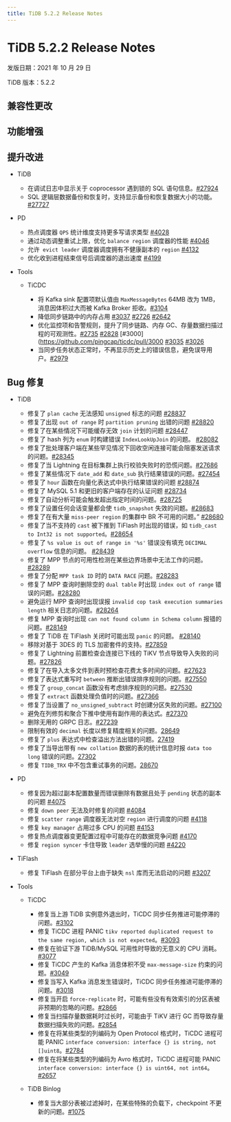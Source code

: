 ```yaml
---
title: TiDB 5.2.2 Release Notes
---
```


# TiDB 5.2.2 Release Notes

发版日期：2021 年 10 月 29 日

TiDB 版本：5.2.2

## 兼容性更改

## 功能增强

## 提升改进

+ TiDB

    - 在调试日志中显示关于 coprocessor 遇到锁的 SQL 语句信息。[#27924](https://github.com/pingcap/tidb/pull/27924)
    - SQL 逻辑层数据备份和恢复时，支持显示备份和恢复数据大小的功能。[#27727](https://github.com/pingcap/tidb/pull/27727)

+ PD

    - 热点调度器 `QPS` 统计维度支持更多写请求类型 [#4028](https://github.com/tikv/pd/pull/4028)
    - 通过动态调整重试上限，优化 `balance region` 调度器的性能 [#4046](https://github.com/tikv/pd/pull/4046)
    - 允许` evict leader` 调度器调度拥有不健康副本的 `region` [#4132](https://github.com/tikv/pd/pull/4132)
    - 优化收到进程结束信号后调度器的退出速度 [#4199](https://github.com/tikv/pd/pull/4199)

+ Tools

    + TiCDC

        - 将 Kafka sink 配置项默认值由 `MaxMessageBytes` 64MB 改为 1MB，消息因体积过大而被 Kafka Broker 拒收。[#3104](https://github.com/pingcap/ticdc/pull/3104)
        - 降低同步链路中的内存占用 [#3037](https://github.com/pingcap/ticdc/pull/3037) [#2726](https://github.com/pingcap/ticdc/pull/2726) [#2642](https://github.com/pingcap/ticdc/pull/2642)
        - 优化监控项和告警规则，提升了同步链路、内存 GC、存量数据扫描过程的可观测性。[#2735](https://github.com/pingcap/ticdc/pull/2735) [#2828](https://github.com/pingcap/ticdc/pull/2828) [#3000](https://github.com/pingcap/ticdc/pull/3000 [#3035](https://github.com/pingcap/ticdc/pull/3035) [#3026](https://github.com/pingcap/ticdc/pull/3026)
        - 当同步任务状态正常时，不再显示历史上的错误信息，避免误导用户。[#2979](https://github.com/pingcap/ticdc/pull/2979)

## Bug 修复

+ TiDB

    - 修复了 `plan cache` 无法感知 `unsigned` 标志的问题 [#28837](https://github.com/pingcap/tidb/pull/28837)
    - 修复了出现 `out of range` 时 `partition pruning` 出错的问题 [#28820](https://github.com/pingcap/tidb/pull/28820)
    - 修复了在某些情况下可能缓存无效 `join` 计划的问题 [#28447](https://github.com/pingcap/tidb/pull/28447)
    - 修复了 hash 列为 `enum` 时构建错误 `IndexLookUpJoin` 的问题。 [#28082](https://github.com/pingcap/tidb/pull/28082)
    - 修复了批处理客户端在某些罕见情况下回收空闲连接可能会阻塞发送请求的问题。[#28345](https://github.com/pingcap/tidb/pull/28345)
    - 修复了当 Lightning 在目标集群上执行校验失败时的恐慌问题。[#27686](https://github.com/pingcap/tidb/pull/27686)
    - 修复了某些情况下 `date_add` 和 `date_sub` 执行结果错误的问题。[#27454](https://github.com/pingcap/tidb/pull/27454)
    - 修复了 `hour` 函数在向量化表达式中执行结果错误的问题 [#28874](https://github.com/pingcap/tidb/pull/28874)
    - 修复了 MySQL 5.1 和更旧的客户端存在的认证问题 [#28734](https://github.com/pingcap/tidb/pull/28734)
    - 修复了自动分析可能会触发超出指定时间的问题。[#28725](https://github.com/pingcap/tidb/pull/28725)
    - 修复了设置任何会话变量都会使 `tidb_snapshot` 失效的问题。[#28683](https://github.com/pingcap/tidb/pull/28683)
    - 修复了在有大量 `miss-peer region` 的集群中 BR 不可用的问题。” [#28680](https://github.com/pingcap/tidb/pull/28680)
    - 修复了当不支持的 `cast` 被下推到 TiFlash 时出现的错误，如 `tidb_cast to Int32 is not supported`。[#28654](https://github.com/pingcap/tidb/pull/28654)
    - 修复了 `%s value is out of range in '%s'` 错误没有填充 `DECIMAL overflow` 信息的问题。 [#28439](https://github.com/pingcap/tidb/pull/28439)
    - 修复了 MPP 节点的可用性检测在某些边界场景中无法工作的问题。 [#28289](https://github.com/pingcap/tidb/pull/28289)
    - 修复了分配 `MPP task ID` 时的 `DATA RACE` 问题。[#28283](https://github.com/pingcap/tidb/pull/28283)
    - 修复了 MPP 查询时删除空的 `dual table` 时出现 `index out of range` 错误的问题。[#28280](https://github.com/pingcap/tidb/pull/28280)
    - 避免运行 MPP 查询时出现误报 `invalid cop task execution summaries length` 相关日志的问题。[#28264](https://github.com/pingcap/tidb/pull/28264)
    - 修复 MPP 查询时出现 `can not found column in Schema column` 报错的问题。[#28149](https://github.com/pingcap/tidb/pull/28149)
    - 修复了 TiDB 在 TiFlash 关闭时可能出现 `panic` 的问题。 [#28140](https://github.com/pingcap/tidb/pull/28140)
    - 移除对基于 3DES 的 TLS 加密套件的支持。[#27859](https://github.com/pingcap/tidb/pull/27859)
    - 修复了 Lightning 前置检查会连接已下线的 TiKV 节点导致导入失败的问题。[#27826](https://github.com/pingcap/tidb/pull/27826)
    - 修复了在导入太多文件到表时预检查花费太多时间的问题。[#27623](https://github.com/pingcap/tidb/pull/27623)
    - 修复了表达式重写时 `between` 推断出错误排序规则的问题。[#27550](https://github.com/pingcap/tidb/pull/27550)
    - 修复了 `group_concat` 函数没有考虑排序规则的问题。[#27530](https://github.com/pingcap/tidb/pull/27530)
    - 修复了 `extract` 函数处理负值时的问题。[#27366](https://github.com/pingcap/tidb/pull/27366)
    - 修复了当设置了 `no_unsigned_subtract` 时创建分区失败的问题。[#27100](https://github.com/pingcap/tidb/pull/27100)
    - 避免在列修剪和聚合下推中使用有副作用的表达式。[#27370](https://github.com/pingcap/tidb/pull/27370)
    - 删除无用的 GRPC 日志。[#27239](https://github.com/pingcap/tidb/pull/27239)
    - 限制有效的 `decimal` 长度以修复精度相关的问题。[28649](https://github.com/pingcap/tidb/pull/28649)
    - 修复了 `plus` 表达式中检查溢出方法出错的问题。[27419](https://github.com/pingcap/tidb/pull/27419)
    - 修复了当导出带有 `new collation` 数据的表的统计信息时报 `data too long` 错误的问题。[27302](https://github.com/pingcap/tidb/pull/27302)
    - 修复 `TIDB_TRX` 中不包含重试事务的问题。[28670](https://github.com/pingcap/tidb/pull/28670)
        
+ PD

    - 修复因为超过副本配置数量而错误删除有数据且处于 `pending` 状态的副本的问题 [#4075](https://github.com/tikv/pd/pull/4075)
    - 修复 `down peer` 无法及时修复的问题 [#4084](https://github.com/tikv/pd/pull/4084)
    - 修复 `scatter range` 调度器无法对空 `region` 进行调度的问题 [#4118](https://github.com/tikv/pd/pull/4118)
    - 修复 `key manager` 占用过多 CPU 的问题 [#4153](https://github.com/tikv/pd/pull/4153)
    - 修复热点调度器变更配置过程中可能存在的数据竞争问题 [#4170](https://github.com/tikv/pd/pull/4170)
    - 修复 `region syncer` 卡住导致 `leader` 选举慢的问题 [#4220](https://github.com/tikv/pd/pull/4220) 

+ TiFlash

    - 修复 TiFlash 在部分平台上由于缺失 `nsl` 库而无法启动的问题 [#3207](https://github.com/pingcap/tics/pull/3207)

+ Tools

    + TiCDC

        - 修复当上游 TiDB 实例意外退出时，TiCDC 同步任务推进可能停滞的问题。[#3102](https://github.com/pingcap/ticdc/pull/3102)
        - 修复 TiCDC 进程 PANIC `tikv reported duplicated request to the same region, which is not expected`。[#3093](https://github.com/pingcap/ticdc/pull/3093)
        - 修复在验证下游 TiDB/MySQL 可用性时导致的无意义的 CPU 消耗。[#3077](https://github.com/pingcap/ticdc/pull/3077)
        - 修复 TiCDC 产生的 Kafka 消息体积不受 `max-message-size` 约束的问题。[#3049](https://github.com/pingcap/ticdc/pull/3049)
        - 修复当写入 Kafka 消息发生错误时，TiCDC 同步任务推进可能停滞的问题。[#3018](https://github.com/pingcap/ticdc/pull/3018)
        - 修复当开启 `force-replicate` 时，可能有些没有有效索引的分区表被非预期的忽略的问题。[#2866](https://github.com/pingcap/ticdc/pull/2866)
        - 修复当扫描存量数据耗时过长时，可能由于 TiKV 进行 GC 而导致存量数据扫描失败的问题。[#2854](https://github.com/pingcap/ticdc/pull/2854)
        - 修复在将某些类型的列编码为 Open Protocol 格式时，TiCDC 进程可能 PANIC `interface conversion: interface {} is string, not []uint8`。[#2784](https://github.com/pingcap/ticdc/pull/2784)
        - 修复在将某些类型的列编码为 Avro 格式时，TiCDC 进程可能 PANIC `interface conversion: interface {} is uint64, not int64`。[#2657](https://github.com/pingcap/ticdc/pull/2657)
    
    + TiDB Binlog

        - 修复当大部分表被过滤掉时，在某些特殊的负载下，checkpoint 不更新的问题。[#1075](https://github.com/pingcap/tidb-binlog/pull/1075)